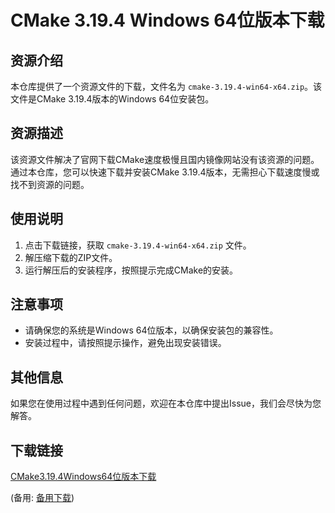 # CMake 3.19.4 Windows 64位版本下载

## 资源介绍

本仓库提供了一个资源文件的下载，文件名为 `cmake-3.19.4-win64-x64.zip`。该文件是CMake 3.19.4版本的Windows 64位安装包。

## 资源描述

该资源文件解决了官网下载CMake速度极慢且国内镜像网站没有该资源的问题。通过本仓库，您可以快速下载并安装CMake 3.19.4版本，无需担心下载速度慢或找不到资源的问题。

## 使用说明

1. 点击下载链接，获取 `cmake-3.19.4-win64-x64.zip` 文件。
2. 解压缩下载的ZIP文件。
3. 运行解压后的安装程序，按照提示完成CMake的安装。

## 注意事项

- 请确保您的系统是Windows 64位版本，以确保安装包的兼容性。
- 安装过程中，请按照提示操作，避免出现安装错误。

## 其他信息

如果您在使用过程中遇到任何问题，欢迎在本仓库中提出Issue，我们会尽快为您解答。

## 下载链接
[CMake3.19.4Windows64位版本下载](https://pan.quark.cn/s/159c160d1d21) 

(备用: [备用下载](https://pan.baidu.com/s/1Jug3dNxE-5rfONKszYVytA?pwd=1234))
